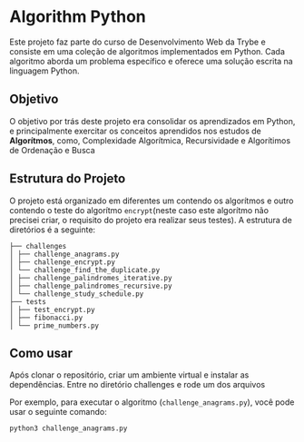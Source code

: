 # Algorithm Python

Este projeto faz parte do curso de Desenvolvimento Web da Trybe e consiste em uma coleção de algoritmos implementados em Python. Cada algoritmo aborda um problema específico e oferece uma solução escrita na linguagem Python.

## Objetivo

O objetivo por trás deste projeto era consolidar os aprendizados em Python, e principalmente exercitar os conceitos aprendidos nos estudos de **Algorítmos**, como, Complexidade Algorítmica, Recursividade e Algorítimos de Ordenação e Busca

## Estrutura do Projeto

O projeto está organizado em diferentes um contendo os algorítmos e outro contendo o teste do algorítmo `encrypt`(neste caso este algorítmo não precisei criar, o requisito do projeto era realizar seus testes). A estrutura de diretórios é a seguinte:

```
├── challenges
│ ├── challenge_anagrams.py
│ ├── challenge_encrypt.py
│ └── challenge_find_the_duplicate.py
│ ├── challenge_palindromes_iterative.py
│ ├── challenge_palindromes_recursive.py
│ └── challenge_study_schedule.py
├── tests
│ ├── test_encrypt.py
│ ├── fibonacci.py
│ └── prime_numbers.py
```

## Como usar

Após clonar o repositório, criar um ambiente virtual e instalar as dependências. Entre no diretório challenges e rode um dos arquivos

Por exemplo, para executar o algoritmo (`challenge_anagrams.py`), você pode usar o seguinte comando:

```bash
python3 challenge_anagrams.py
```
